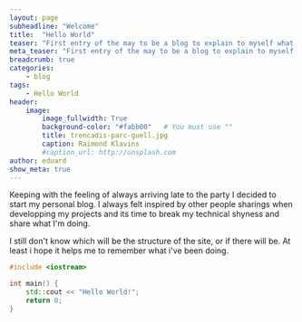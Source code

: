```yaml
---
layout: page
subheadline: "Welcome"
title:  "Hello World"
teaser: "First entry of the may to be a blog to explain to myself what am I doing."
meta_teaser: "First entry of the may to be a blog to explain to myself what am I doing."
breadcrumb: true
categories:
    - blog
tags:
    - Hello World
header:
    image:
        image_fullwidth: True
        background-color: "#fabb00"   # You must use ""
        title: trencadis-parc-guell.jpg
        caption: Raimond Klavins
        #caption_url: http://unsplash.com
author: eduard
show_meta: true
---
```

Keeping with the feeling of always arriving late to the party I decided to start my personal blog. I always felt inspired by other people sharings when developping my projects and its time to break my technical shyness and share what I'm doing. 

I still don't know which will be the structure of the site, or if there will be. At least i hope it helps me to remember what i've been doing.

~~~~cpp
#include <iostream>

int main() {
    std::cout << "Hello World!";
    return 0;
}
~~~~
